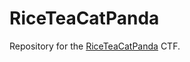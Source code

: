 RiceTeaCatPanda
===============

Repository for the [RiceTeaCatPanda](https://riceteacatpanda.wtf/) CTF.

